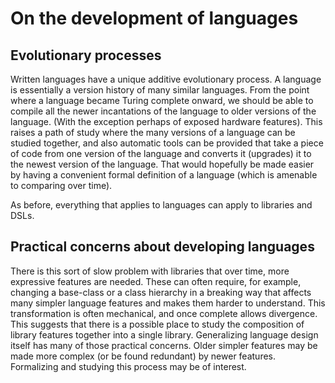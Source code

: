 # On the development of languages

## Evolutionary processes

Written languages have a unique additive evolutionary process. A language is essentially a version history of many similar languages.
From the point where a language became Turing complete onward, we should be able to compile all the newer incantations of the language
to older versions of the language. (With the exception perhaps of exposed hardware features). This raises a path of study where
the many versions of a language can be studied together, and also automatic tools can be provided that take a piece of code from one
version of the language and converts it (upgrades) it to the newest version of the language. That would hopefully be made easier by
having a convenient formal definition of a language (which is amenable to comparing over time).

As before, everything that applies to languages can apply to libraries and DSLs.

## Practical concerns about developing languages

There is this sort of slow problem with libraries that over time, more expressive features are needed. These can often require,
for example, changing a base-class or a class hierarchy in a breaking way that affects many simpler language features and makes them
harder to understand. This transformation is often mechanical, and once complete allows divergence. This suggests that there is a
possible place to study the composition of library features together into a single library. Generalizing language design itself
has many of those practical concerns. Older simpler features may be made more complex (or be found redundant) by newer features.
Formalizing and studying this process may be of interest.
